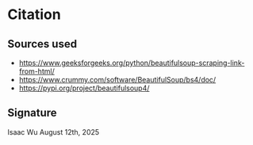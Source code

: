 # Citation
## Sources used
* https://www.geeksforgeeks.org/python/beautifulsoup-scraping-link-from-html/
* https://www.crummy.com/software/BeautifulSoup/bs4/doc/
* https://pypi.org/project/beautifulsoup4/

## Signature
Isaac Wu
August 12th, 2025